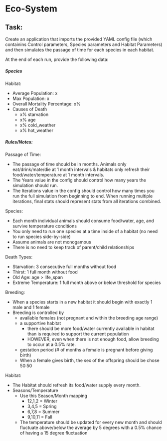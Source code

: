 # Eco-System

## Task:

Create an application that imports the provided YAML config file (which containins Control parameters, Species parameters and Habitat Parameters) and then simulates the passage of time for each species in each habitat.

At the end of each run, provide the following data:

##### Species

Habitat:
+ Average Population: x
+ Max Population: x
+ Overall Mortality Percentage: x%
+ Causes of Death
	+ x% starvation
	+ x% age
	+ x% cold_weather
	+ x% hot_weather
		
##### Rules/Notes:

Passage of Time:
- The passage of time should be in months.  Animals only eat/drink/mate/die at 1 month intervals & habitats only refresh their food/water/temperature at 1 month intervals.
- The Years value in the config should control how many years the simulation should run.
- The Iterations value in the config should control how many times you run the full simulation from beginning to end.  When running multiple iterations, final stats should represent stats from all iterations combined.

Species:
- Each month individual animals should consume food/water, age, and survive temperature conditions
- You only need to run one species at a time inside of a habitat (no need to run species side-by-side)
- Assume animals are not monogamous
- There is no need to keep track of parent/child relationships

Death Types:
- Starvation: 3 consecutive full months without food 
- Thirst: 1 full month without food
- Old Age: age > life_span
- Extreme Temperature:  1 full month above or below threshold for species

Breeding:
- When a species starts in a new habitat it should begin with exactly 1 male and 1 female
- Breeding is controlled by
	- available females (not pregnant and within the breeding age range)
	- a supportive habitat
		- there should be more food/water currently available in habitat than is required to support the current population
		- HOWEVER, even when there is not enough food, allow breeding to occur at a 0.5% rate.
	- gestation period (# of months a female is pregnant before giving birth)
	- When a female gives birth, the sex of the offspring should be chose 50:50
	
Habitat:
- The Habitat should refresh its food/water supply every month.
- Seasons/Temperature
	- Use this Season/Month mapping 
		- 12,1,2 = Winter
		- 3,4,5 = Spring
		- 6,7,8 = Summer
		- 9,10,11 = Fall
	- The temperature should be updated for every new month and should fluctuate above/below the average by 5 degrees with a 0.5% chance of having a 15 degree fluctuation
